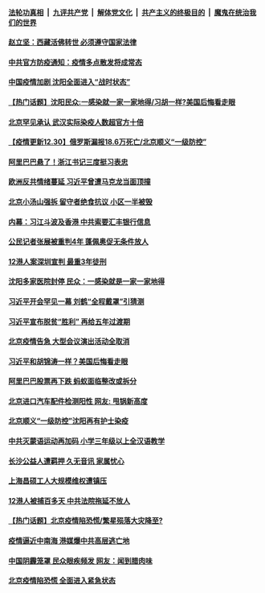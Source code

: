 

####  [法轮功真相](../../../../basic/blob/master/README.md?t=12310402) &nbsp;|&nbsp; [九评共产党](../../../../9ping.md/blob/master/README.md?t=12310402) &nbsp;|&nbsp; [解体党文化](../../../../jtdwh.md/blob/master/README.md?t=12310402)  &nbsp;|&nbsp; [共产主义的终极目的](../../../../gczydzjmd.md/blob/master/README.md?t=12310402) &nbsp;|&nbsp; [魔鬼在统治我们的世界](../../../../mgztzwmdsj.md/blob/master/README.md?t=12310402) 

#### [赵立坚：西藏活佛转世 必须遵守国家法律](../pages/prog204/a103020400.md?t=12310402) 

#### [中共官方防疫通知：疫情多点散发将成常态](../pages/prog204/a103021029.md?t=12310402) 

#### [中国疫情加剧 沈阳全面进入“战时状态”](../pages/prog204/a103020853.md?t=12310402) 

#### [【热门话题】沈阳民众:一感染就一家一家地得/习胡一样?美国后悔看走眼](../pages/prog204/a103020829.md?t=12310402) 

#### [北京罕见承认 武汉实际染疫人数超官方十倍](../pages/prog204/a103020830.md?t=12310402) 

#### [【疫情更新12.30】俄罗斯漏报18.6万死亡/北京顺义“一级防控”](../pages/prog204/a103020001.md?t=12310402) 

#### [阿里巴巴悬了！浙江书记三度挺习表忠](../pages/prog204/a103020773.md?t=12310402) 

#### [欧洲反共情绪蔓延 习近平曾遭马克龙当面顶撞](../pages/prog204/a103020769.md?t=12310402) 

#### [北京小汤山强拆 留守者绝食抗议 小区一半被毁](../pages/prog204/a103020758.md?t=12310402) 

#### [内幕：习江斗波及香港 中共索要汇丰银行信息](../pages/prog204/a103020744.md?t=12310402) 

#### [公民记者张展被重判4年 蓬佩奥促无条件放人](../pages/prog204/a103020724.md?t=12310402) 

#### [12港人案深圳宣判 最重3年徒刑](../pages/prog204/a103020713.md?t=12310402) 

#### [沈阳多家医院封停 民众：一感染就是一家一家地得](../pages/prog204/a103020581.md?t=12310402) 

#### [习近平开会罕见一幕 刘鹤“全程戴罩”引猜测](../pages/prog204/a103020582.md?t=12310402) 

#### [习近平宣布脱贫“胜利” 再给五年过渡期](../pages/prog204/a103020517.md?t=12310402) 

#### [北京疫情告急 大型会议演出活动全取消](../pages/prog204/a103020492.md?t=12310402) 

#### [习近平和胡锦涛一样？美国后悔看走眼](../pages/prog204/a103019796.md?t=12310402) 

#### [阿里巴巴股票再下跌 蚂蚁面临整改或拆分](../pages/prog204/a103020424.md?t=12310402) 

#### [北京进口汽车配件检测阳性 网友: 甩锅新高度](../pages/prog204/a103020330.md?t=12310402) 


#### [北京顺义“一级防控”沈阳再有护士染疫](../pages/prog204/a103020347.md?t=12310402) 

#### [中共灭蒙语运动再加码 小学三年级以上全汉语教学](../pages/prog204/a103020205.md?t=12310402) 

#### [长沙公益人遭羁押 久无音讯 家属忧心](../pages/prog204/a103020073.md?t=12310402) 

#### [上海昌硕工人大规模维权遭镇压](../pages/prog204/a103020030.md?t=12310402) 

#### [12港人被捕百多天 中共法院拖延不放人](../pages/prog204/a103020011.md?t=12310402) 

#### [【热门话题】北京疫情陷恐慌/繁星殒落大灾降至?](../pages/prog204/a103019967.md?t=12310402) 

#### [疫情逼近中南海 港媒爆中共高层逃亡地](../pages/prog204/a103019982.md?t=12310402) 

#### [中国阴霾笼罩 民众眼疾频发 网友：闻到腊肉味](../pages/prog204/a103019955.md?t=12310402) 

#### [北京疫情陷恐慌 全面进入紧急状态](../pages/prog204/a103019876.md?t=12310402) 

